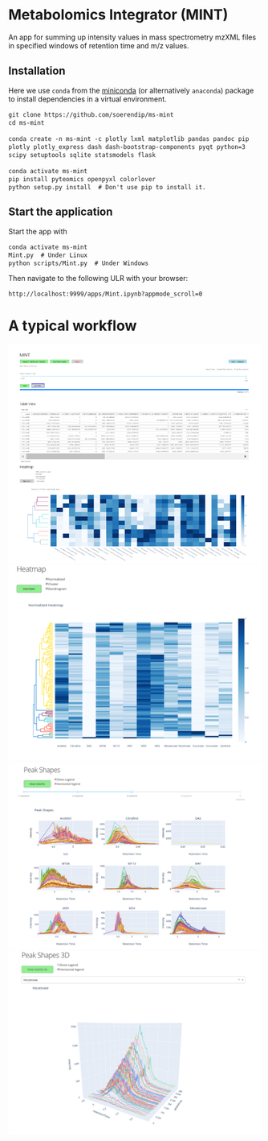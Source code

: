 # Metabolomics Integrator (MINT)

An app for summing up intensity values in mass spectrometry mzXML files in specified windows of retention time and m/z values.

## Installation

Here we use `conda` from the [miniconda](https://conda.io/en/latest/miniconda.html) 
(or alternatively `anaconda`) package to install dependencies in a virtual environment.

    git clone https://github.com/soerendip/ms-mint
    cd ms-mint

    conda create -n ms-mint -c plotly lxml matplotlib pandas pandoc pip plotly plotly_express dash dash-bootstrap-components pyqt python=3 scipy setuptools sqlite statsmodels flask

    conda activate ms-mint
    pip install pyteomics openpyxl colorlover
    python setup.py install  # Don't use pip to install it.

## Start the application

Start the app with

    conda activate ms-mint
    Mint.py  # Under Linux
    python scripts/Mint.py  # Under Windows

Then navigate to the following ULR with your browser:

    http://localhost:9999/apps/Mint.ipynb?appmode_scroll=0

# A typical workflow
![Demo Image](./docs/image/mint1.png "Demo image")
![Demo Image](./docs/image/mint2.png "Demo image")
![Demo Image](./docs/image/mint3.png "Demo image")
![Demo Image](./docs/image/mint4.png "Demo image")

